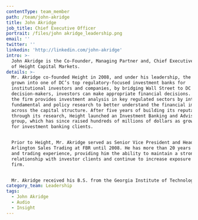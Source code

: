```yaml
---
contentType: team_member
path: /team/john-akridge
title: John Akridge
job_title: Chief Executive Officer
portrait: /files/john akridge_leadership.png
email: ''
twitter: ''
linkedin: 'http://linkedin.com/john-akridge'
intro: >-
  John Akridge is the Co-Founder, Managing Partner and, Chief Executive Officer
  of Height Capital Markets.
details: >-
  Mr. Akridge co-founded Height in 2008, and under his leadership, the firm has
  grown into one of DC’s top regulatory-focused investment banks for
  institutional investors and companies, by bridging Wall Street to DC
  decision-makers, investors can make appropriate financial decisions. Today,
  the firm provides investment analysis in key regulated sectors by integrating
  fundamental and policy research to better understand the financial impact
  across the capital structure. After five years of building its reputation
  through its research, Height launched an Investment Banking and Advisory (IBA)
  group, which has since raised hundreds of millions of dollars as growth equity
  for investment banking clients.


  Prior to Height, Mr. Akridge served as Senior Vice President and Head of
  Arlington Sales Trading at FBR until 2008. He has more than 20 years of sales
  and trading experience, providing him the ability to maintain a strong
  relationship with investor clients and continue to increase exposure for the
  firm. 


  Mr. Akridge received his B.S. from the Georgia Institute of Technology.
category_team: Leadership
tags:
  - John Akridge
  - Audio
  - Insight
---
```


